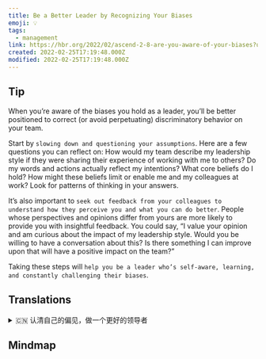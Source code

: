 ```yaml
---
title: Be a Better Leader by Recognizing Your Biases
emoji: 💡
tags:
  - management
link: https://hbr.org/2022/02/ascend-2-8-are-you-aware-of-your-biases?utm_medium=email&utm_source=newsletter_daily&utm_campaign=mtod_notactsubs
created: 2022-02-25T17:19:48.000Z
modified: 2022-02-25T17:19:48.000Z
---
```


## Tip

When you’re aware of the biases you hold as a leader, you’ll be better positioned to correct (or avoid perpetuating) discriminatory behavior on your team.

Start by `slowing down and questioning your assumptions`. Here are a few questions you can reflect on: How would my team describe my leadership style if they were sharing their experience of working with me to others? Do my words and actions actually reflect my intentions? What core beliefs do I hold? How might these beliefs limit or enable me and my colleagues at work? Look for patterns of thinking in your answers.

It’s also important to `seek out feedback from your colleagues to understand how they perceive you and what you can do better`. People whose perspectives and opinions differ from yours are more likely to provide you with insightful feedback. You could say, “I value your opinion and am curious about the impact of my leadership style. Would you be willing to have a conversation about this? Is there something I can improve upon that will have a positive impact on the team?”

Taking these steps will `help you be a leader who’s self-aware, learning, and constantly challenging their biases`.

## Translations

<details>
   <summary>🇨🇳 认清自己的偏见，做一个更好的领导者</summary>
当你意识到你作为领导者所持有的偏见时，你就能更好地纠正（或避免长期存在）团队中的歧视行为。

首先放慢速度，质疑你的假设。这里有几个你可以思考的问题：如果我的团队和其他人分享他们与我一起工作的经验，他们会如何描述我的领导风格？ 我的言行是否反映了我的意图？ 我的核心信念是什么？ 这些信念如何限制或使我和我的同事在工作中？ 在你的答案中寻找思维模式。

同样重要的是，从你的同事那里寻求反馈，了解他们如何看待你，以及你可以在哪些方面做得更好。 观点和意见与你不同的人更有可能给你提供有洞察力的反馈。 你可以说：“我重视你的意见，并对我的领导风格的影响感到好奇。 你愿意和我谈谈这件事吗？ 有没有什么我可以改进的地方，对球队有积极的影响？

采取这些步骤将帮助你成为一个有自我意识的领导者，学习并不断挑战自己的偏见。

</details>

## Mindmap

![]()
